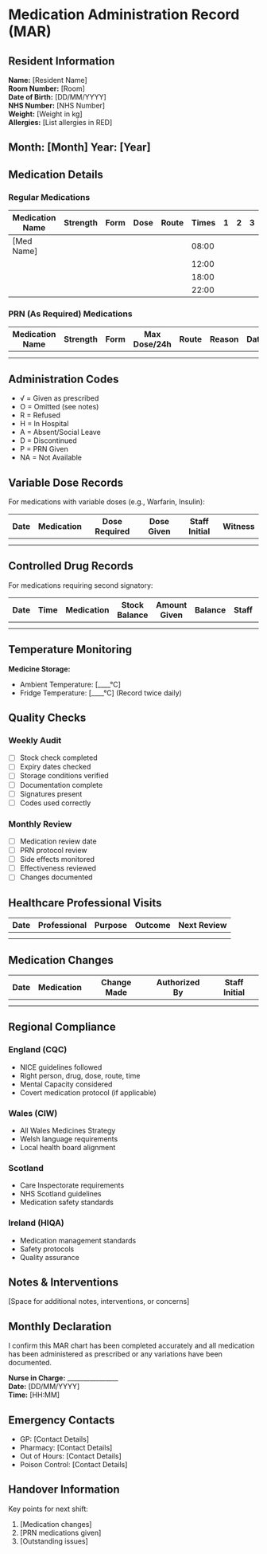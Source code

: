 # Medication Administration Record (MAR)

## Resident Information
**Name:** [Resident Name]  
**Room Number:** [Room]  
**Date of Birth:** [DD/MM/YYYY]  
**NHS Number:** [NHS Number]  
**Weight:** [Weight in kg]  
**Allergies:** [List allergies in RED]

## Month: [Month] Year: [Year]

## Medication Details

### Regular Medications

| Medication Name | Strength | Form | Dose | Route | Times | 1 | 2 | 3 | 4 | 5 | ... | 31 |
|----------------|----------|------|------|-------|-------|---|---|---|---|---|-----|----| 
| [Med Name]     |          |      |      |       | 08:00 |   |   |   |   |   |     |    |
|                |          |      |      |       | 12:00 |   |   |   |   |   |     |    |
|                |          |      |      |       | 18:00 |   |   |   |   |   |     |    |
|                |          |      |      |       | 22:00 |   |   |   |   |   |     |    |

### PRN (As Required) Medications

| Medication Name | Strength | Form | Max Dose/24h | Route | Reason | Date/Time | Dose Given | Staff | Outcome |
|----------------|----------|------|--------------|-------|---------|-----------|------------|--------|----------|
|                |          |      |              |       |         |           |            |        |          |
|                |          |      |              |       |         |           |            |        |          |

## Administration Codes
- √ = Given as prescribed
- O = Omitted (see notes)
- R = Refused
- H = In Hospital
- A = Absent/Social Leave
- D = Discontinued
- P = PRN Given
- NA = Not Available

## Variable Dose Records
For medications with variable doses (e.g., Warfarin, Insulin):

| Date | Medication | Dose Required | Dose Given | Staff Initial | Witness |
|------|------------|---------------|------------|---------------|---------|
|      |            |               |            |               |         |
|      |            |               |            |               |         |

## Controlled Drug Records
For medications requiring second signatory:

| Date | Time | Medication | Stock Balance | Amount Given | Balance | Staff | Witness |
|------|------|------------|---------------|--------------|---------|--------|---------|
|      |      |            |               |              |         |        |         |
|      |      |            |               |              |         |        |         |

## Temperature Monitoring
**Medicine Storage:**
- Ambient Temperature: [____°C]
- Fridge Temperature: [____°C]
(Record twice daily)

## Quality Checks

### Weekly Audit
- [ ] Stock check completed
- [ ] Expiry dates checked
- [ ] Storage conditions verified
- [ ] Documentation complete
- [ ] Signatures present
- [ ] Codes used correctly

### Monthly Review
- [ ] Medication review date
- [ ] PRN protocol review
- [ ] Side effects monitored
- [ ] Effectiveness reviewed
- [ ] Changes documented

## Healthcare Professional Visits

| Date | Professional | Purpose | Outcome | Next Review |
|------|--------------|---------|----------|-------------|
|      |              |         |          |             |
|      |              |         |          |             |

## Medication Changes

| Date | Medication | Change Made | Authorized By | Staff Initial |
|------|------------|-------------|---------------|---------------|
|      |            |             |               |               |
|      |            |             |               |               |

## Regional Compliance

### England (CQC)
- NICE guidelines followed
- Right person, drug, dose, route, time
- Mental Capacity considered
- Covert medication protocol (if applicable)

### Wales (CIW)
- All Wales Medicines Strategy
- Welsh language requirements
- Local health board alignment

### Scotland
- Care Inspectorate requirements
- NHS Scotland guidelines
- Medication safety standards

### Ireland (HIQA)
- Medication management standards
- Safety protocols
- Quality assurance

## Notes & Interventions
[Space for additional notes, interventions, or concerns]

## Monthly Declaration
I confirm this MAR chart has been completed accurately and all medication has been administered as prescribed or any variations have been documented.

**Nurse in Charge:** ________________  
**Date:** [DD/MM/YYYY]  
**Time:** [HH:MM]

## Emergency Contacts
- GP: [Contact Details]
- Pharmacy: [Contact Details]
- Out of Hours: [Contact Details]
- Poison Control: [Contact Details]

## Handover Information
Key points for next shift:
1. [Medication changes]
2. [PRN medications given]
3. [Outstanding issues] 
